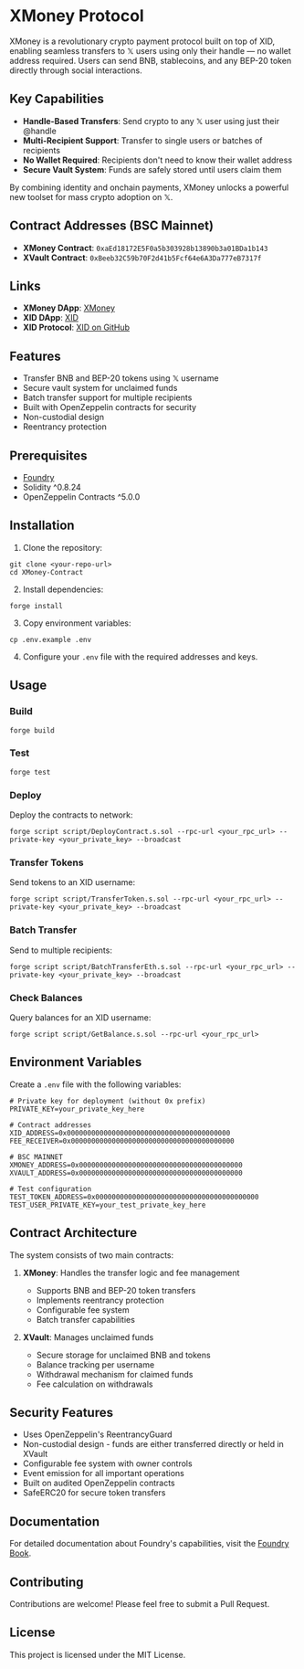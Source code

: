 # XMoney Protocol

XMoney is a revolutionary crypto payment protocol built on top of XID, enabling seamless transfers to 𝕏 users using only their handle — no wallet address required. Users can send BNB, stablecoins, and any BEP-20 token directly through social interactions.

## Key Capabilities

- **Handle-Based Transfers**: Send crypto to any 𝕏 user using just their @handle
- **Multi-Recipient Support**: Transfer to single users or batches of recipients
- **No Wallet Required**: Recipients don't need to know their wallet address
- **Secure Vault System**: Funds are safely stored until users claim them

By combining identity and onchain payments, XMoney unlocks a powerful new toolset for mass crypto adoption on 𝕏.

## Contract Addresses (BSC Mainnet)

- **XMoney Contract**: `0xaEd18172E5F0a5b303928b13890b3a01BDa1b143`
- **XVault Contract**: `0xBeeb32C59b70F2d41b5Fcf64e6A3Da777eB7317f`

## Links

- **XMoney DApp**: [XMoney](https://xmoney.to)
- **XID DApp**: [XID](https://xid.so)
- **XID Protocol**: [XID on GitHub](https://github.com/XIDProtocol)

## Features

- Transfer BNB and BEP-20 tokens using 𝕏 username
- Secure vault system for unclaimed funds
- Batch transfer support for multiple recipients
- Built with OpenZeppelin contracts for security
- Non-custodial design
- Reentrancy protection

## Prerequisites

- [Foundry](https://book.getfoundry.sh/getting-started/installation)
- Solidity ^0.8.24
- OpenZeppelin Contracts ^5.0.0

## Installation

1. Clone the repository:
```shell
git clone <your-repo-url>
cd XMoney-Contract
```

2. Install dependencies:
```shell
forge install
```

3. Copy environment variables:
```shell
cp .env.example .env
```

4. Configure your `.env` file with the required addresses and keys.

## Usage

### Build

```shell
forge build
```

### Test

```shell
forge test
```

### Deploy

Deploy the contracts to network:

```shell
forge script script/DeployContract.s.sol --rpc-url <your_rpc_url> --private-key <your_private_key> --broadcast
```

### Transfer Tokens

Send tokens to an XID username:

```shell
forge script script/TransferToken.s.sol --rpc-url <your_rpc_url> --private-key <your_private_key> --broadcast
```

### Batch Transfer

Send to multiple recipients:

```shell
forge script script/BatchTransferEth.s.sol --rpc-url <your_rpc_url> --private-key <your_private_key> --broadcast
```

### Check Balances

Query balances for an XID username:

```shell
forge script script/GetBalance.s.sol --rpc-url <your_rpc_url>
```

## Environment Variables

Create a `.env` file with the following variables:

```shell
# Private key for deployment (without 0x prefix)
PRIVATE_KEY=your_private_key_here

# Contract addresses
XID_ADDRESS=0x0000000000000000000000000000000000000000
FEE_RECEIVER=0x0000000000000000000000000000000000000000

# BSC MAINNET
XMONEY_ADDRESS=0x0000000000000000000000000000000000000000
XVAULT_ADDRESS=0x0000000000000000000000000000000000000000

# Test configuration
TEST_TOKEN_ADDRESS=0x0000000000000000000000000000000000000000
TEST_USER_PRIVATE_KEY=your_test_private_key_here
```

## Contract Architecture

The system consists of two main contracts:

1. **XMoney**: Handles the transfer logic and fee management
   - Supports BNB and BEP-20 token transfers
   - Implements reentrancy protection
   - Configurable fee system
   - Batch transfer capabilities
   
2. **XVault**: Manages unclaimed funds
   - Secure storage for unclaimed BNB and tokens
   - Balance tracking per username
   - Withdrawal mechanism for claimed funds
   - Fee calculation on withdrawals

## Security Features

- Uses OpenZeppelin's ReentrancyGuard
- Non-custodial design - funds are either transferred directly or held in XVault
- Configurable fee system with owner controls
- Event emission for all important operations
- Built on audited OpenZeppelin contracts
- SafeERC20 for secure token transfers


## Documentation

For detailed documentation about Foundry's capabilities, visit the [Foundry Book](https://book.getfoundry.sh/).

## Contributing

Contributions are welcome! Please feel free to submit a Pull Request.

## License

This project is licensed under the MIT License.